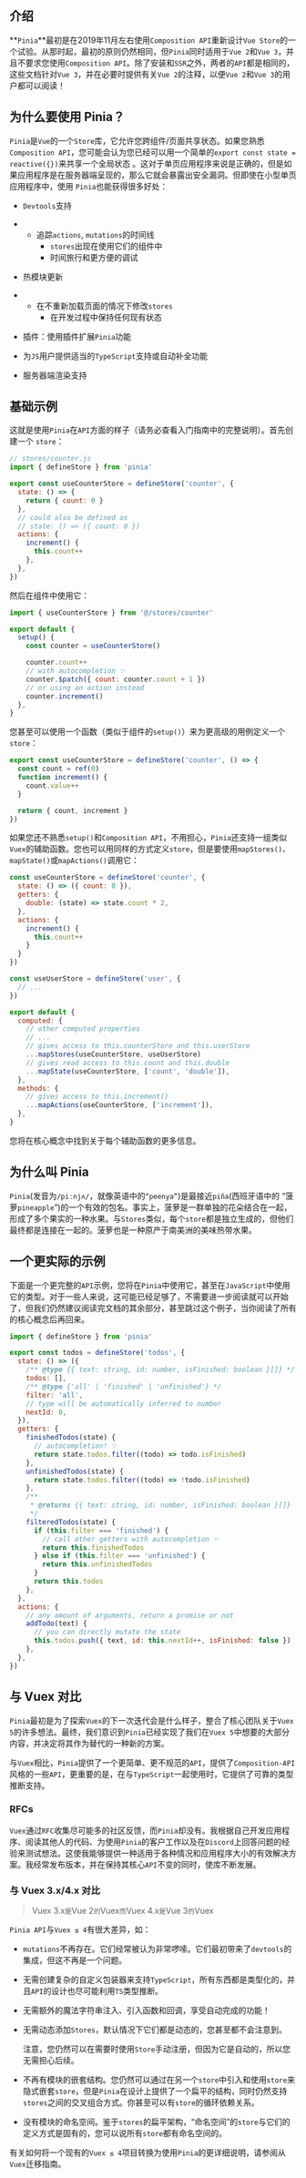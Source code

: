 ## 介绍

**`Pinia`**最初是在2019年11月左右使用`Composition API`重新设计`Vue Store`的一个试验。从那时起，最初的原则仍然相同，但`Pinia`同时适用于`Vue 2`和`Vue 3`，并且不要求您使用`Composition API`。除了安装和`SSR`之外，两者的`API`都是相同的，这些文档针对`Vue 3`，并在必要时提供有关`Vue 2`的注释，以便`Vue 2`和`Vue 3`的用户都可以阅读！



## 为什么要使用 Pinia？

`Pinia`是`Vue`的一个`Store`库，它允许您跨组件/页面共享状态。如果您熟悉`Composition API`，您可能会认为您已经可以用一个简单的`export const state = reactive({})`来共享一个全局状态 。这对于单页应用程序来说是正确的，但是如果应用程序是在服务器端呈现的，那么它就会暴露出安全漏洞。但即使在小型单页应用程序中，使用 `Pinia`也能获得很多好处：

- `Devtools`支持

- - 追踪`actions`, `mutations`的时间线
    - `stores`出现在使用它们的组件中
    - 时间旅行和更方便的调试

- 热模块更新

- - 在不重新加载页面的情况下修改`stores`
    - 在开发过程中保持任何现有状态

- 插件：使用插件扩展`Pinia`功能

- 为`JS`用户提供适当的`TypeScript`支持或自动补全功能

- 服务器端渲染支持



## 基础示例

这就是使用`Pinia`在`API`方面的样子（请务必查看入门指南中的完整说明）。首先创建一个 `store`：

```js
// stores/counter.js
import { defineStore } from 'pinia'

export const useCounterStore = defineStore('counter', {
  state: () => {
    return { count: 0 }
  },
  // could also be defined as
  // state: () => ({ count: 0 })
  actions: {
    increment() {
      this.count++
    },
  },
})
```

然后在组件中使用它：

```js
import { useCounterStore } from '@/stores/counter'

export default {
  setup() {
    const counter = useCounterStore()

    counter.count++
    // with autocompletion ✨
    counter.$patch({ count: counter.count + 1 })
    // or using an action instead
    counter.increment()
  },
}
```

您甚至可以使用一个函数（类似于组件的`setup()`）来为更高级的用例定义一个`store`：

```js
export const useCounterStore = defineStore('counter', () => {
  const count = ref(0)
  function increment() {
    count.value++
  }

  return { count, increment }
})
```

如果您还不熟悉`setup()`和`Composition API`，不用担心，`Pinia`还支持一组类似`Vuex`的辅助函数。您也可以用同样的方式定义`store`，但是要使用`mapStores()`、`mapState()`或`mapActions()`调用它：

```js
const useCounterStore = defineStore('counter', {
  state: () => ({ count: 0 }),
  getters: {
    double: (state) => state.count * 2,
  },
  actions: {
    increment() {
      this.count++
    }
  }
})

const useUserStore = defineStore('user', {
  // ...
})

export default {
  computed: {
    // other computed properties
    // ...
    // gives access to this.counterStore and this.userStore
    ...mapStores(useCounterStore, useUserStore)
    // gives read access to this.count and this.double
    ...mapState(useCounterStore, ['count', 'double']),
  },
  methods: {
    // gives access to this.increment()
    ...mapActions(useCounterStore, ['increment']),
  },
}
```

您将在核心概念中找到关于每个辅助函数的更多信息。



## 为什么叫 Pinia

`Pinia`(发音为`/piːnjʌ/`，就像英语中的`“peenya”`)是最接近`piña`(西班牙语中的 “菠萝`pineapple`”)的一个有效的包名。事实上，菠萝是一群单独的花朵结合在一起，形成了多个果实的一种水果。与`Stores`类似，每个`store`都是独立生成的，但他们最终都是连接在一起的。菠萝也是一种原产于南美洲的美味热带水果。



## 一个更实际的示例

下面是一个更完整的`API`示例，您将在`Pinia`中使用它，甚至在`JavaScript`中使用它的类型。对于一些人来说，这可能已经足够了，不需要进一步阅读就可以开始了，但我们仍然建议阅读完文档的其余部分，甚至跳过这个例子，当你阅读了所有的核心概念后再回来。

```js
import { defineStore } from 'pinia'

export const todos = defineStore('todos', {
  state: () => ({
    /** @type {{ text: string, id: number, isFinished: boolean }[]} */
    todos: [],
    /** @type {'all' | 'finished' | 'unfinished'} */
    filter: 'all',
    // type will be automatically inferred to number
    nextId: 0,
  }),
  getters: {
    finishedTodos(state) {
      // autocompletion! ✨
      return state.todos.filter((todo) => todo.isFinished)
    },
    unfinishedTodos(state) {
      return state.todos.filter((todo) => !todo.isFinished)
    },
    /**
     * @returns {{ text: string, id: number, isFinished: boolean }[]}
     */
    filteredTodos(state) {
      if (this.filter === 'finished') {
        // call other getters with autocompletion ✨
        return this.finishedTodos
      } else if (this.filter === 'unfinished') {
        return this.unfinishedTodos
      }
      return this.todos
    },
  },
  actions: {
    // any amount of arguments, return a promise or not
    addTodo(text) {
      // you can directly mutate the state
      this.todos.push({ text, id: this.nextId++, isFinished: false })
    },
  },
})
```



## 与 Vuex 对比

`Pinia`最初是为了探索`Vuex`的下一次迭代会是什么样子，整合了核心团队关于`Vuex 5`的许多想法。最终，我们意识到`Pinia`已经实现了我们在`Vuex 5`中想要的大部分内容，并决定将其作为替代的一种新的方案。

与`Vuex`相比，`Pinia`提供了一个更简单、更不规范的`API`，提供了`Composition-API`风格的一些`API`，更重要的是，在与`TypeScript`一起使用时，它提供了可靠的类型推断支持。



### RFCs

`Vuex`通过`RFC`收集尽可能多的社区反馈，而`Pinia`却没有。我根据自己开发应用程序、阅读其他人的代码、为使用`Pinia`的客户工作以及在`Discord`上回答问题的经验来测试想法。这使我能够提供一种适用于各种情况和应用程序大小的有效解决方案。我经常发布版本，并在保持其核心`API`不变的同时，使库不断发展。



### 与 Vuex 3.x/4.x 对比

> Vuex 3.x`是`Vue 2`的`Vuex`而`Vuex 4.x`是`Vue 3`的`Vuex

`Pinia API`与`Vuex ≤ 4`有很大差异，如：

- `mutations`不再存在。它们经常被认为非常啰嗦。它们最初带来了`devtools`的集成，但这不再是一个问题。

- 无需创建复杂的自定义包装器来支持`TypeScript`，所有东西都是类型化的，并且`API`的设计也尽可能利用`TS`类型推断。

- 无需额外的魔法字符串注入、引入函数和回调，享受自动完成的功能！

- 无需动态添加`Stores`，默认情况下它们都是动态的，您甚至都不会注意到。

    注意，您仍然可以在需要时使用`Store`手动注册，但因为它是自动的，所以您无需担心后续。

- 不再有模块的嵌套结构。您仍然可以通过在另一个`store`中引入和使用`store`来隐式嵌套`store`，但是`Pinia`在设计上提供了一个扁平的结构，同时仍然支持`stores`之间的交叉组合方式。你甚至可以有`store`的循环依赖关系。

- 没有模块的命名空间。鉴于`stores`的扁平架构，“命名空间”的`store`与它们的定义方式是固有的，您可以说所有`store`都有命名空间的。

有关如何将一个现有的`Vuex ≤ 4`项目转换为使用`Pinia`的更详细说明，请参阅从`Vuex`迁移指南。